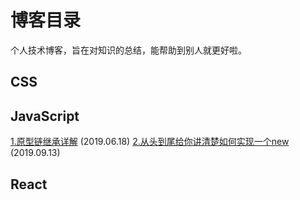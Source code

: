 # 博客目录

个人技术博客，旨在对知识的总结，能帮助到别人就更好啦。

## CSS


## JavaScript
[1.原型链继承详解](https://github.com/vortesnail/blog/issues/1) (2019.06.18)
[2.从头到尾给你讲清楚如何实现一个new](https://github.com/vortesnail/blog/issues/2) (2019.09.13)

## React
